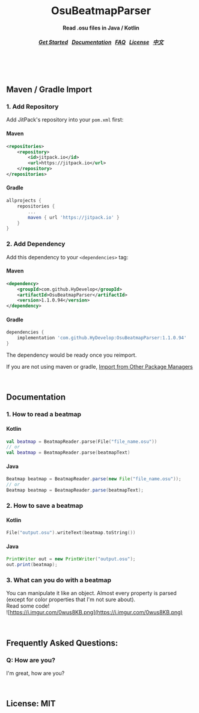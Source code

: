 <h1 align="center">
  <br>
  <br>
  OsuBeatmapParser
  <h4 align="center">
  Read .osu files in Java / Kotlin
  </h4>
  <h5 align="center">
<a href="#maven">Get Started</a>&nbsp;&nbsp;
<a href="#doc">Documentation</a>&nbsp;&nbsp;
<a href="#qa">FAQ</a>&nbsp;&nbsp;
<a href="#license">License</a>&nbsp;&nbsp;
<a href="README.cn.md">中文</a>
</h5>
  <br>
  <br>
  <br>
</h1>


<a name="maven"></a>
Maven / Gradle Import
--------

### 1. Add Repository

Add JitPack's repository into your `pom.xml` first:

#### Maven

```xml
<repositories>
    <repository>
        <id>jitpack.io</id>
        <url>https://jitpack.io</url>
    </repository>
</repositories>
```

#### Gradle

```gradle
allprojects {
    repositories {
        ...
        maven { url 'https://jitpack.io' }
    }
}
```

### 2. Add Dependency

Add this dependency to your `<dependencies>` tag:

#### Maven

```xml
<dependency>
    <groupId>com.github.HyDevelop</groupId>
    <artifactId>OsuBeatmapParser</artifactId>
    <version>1.1.0.94</version>
</dependency>
```

#### Gradle

```gradle
dependencies {
    implementation 'com.github.HyDevelop:OsuBeatmapParser:1.1.0.94'
}
```

The dependency would be ready once you reimport.

If you are not using maven or gradle, [Import from Other Package Managers](https://jitpack.io/#HyDevelop/OsuBeatmapParser/1.1.0.94)

<br>

<a name="doc"></a>
Documentation
--------

### 1. How to read a beatmap

#### Kotlin

```kt
val beatmap = BeatmapReader.parse(File("file_name.osu"))
// or
val beatmap = BeatmapReader.parse(beatmapText)
```

#### Java

```java
Beatmap beatmap = BeatmapReader.parse(new File("file_name.osu"));
// or
Beatmap beatmap = BeatmapReader.parse(beatmapText);
```

### 2. How to save a beatmap

#### Kotlin

```kt
File("output.osu").writeText(beatmap.toString())
```

#### Java

```java
PrintWriter out = new PrintWriter("output.osu");
out.print(beatmap);
```

### 3. What can you do with a beatmap

You can manipulate it like an object. Almost every property is parsed (except for color properties that I'm not sure about).<br>
Read some code!<br>
![https://i.imgur.com/0wus8KB.png](https://i.imgur.com/0wus8KB.png)

<br>

<a name="qa"></a>
Frequently Asked Questions:
--------

### Q: How are you?

I'm great, how are you?

<br>

<a name="license"></a>
License: MIT
--------
